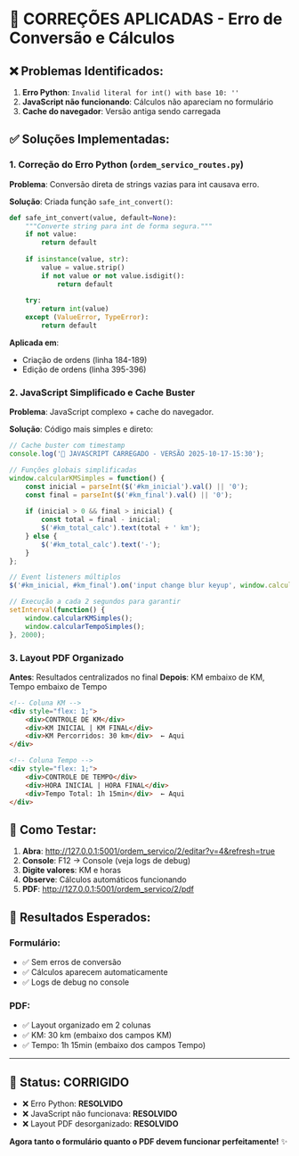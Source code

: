 # 🔧 CORREÇÕES APLICADAS - Erro de Conversão e Cálculos

## ❌ **Problemas Identificados:**
1. **Erro Python**: `Invalid literal for int() with base 10: ''` 
2. **JavaScript não funcionando**: Cálculos não apareciam no formulário
3. **Cache do navegador**: Versão antiga sendo carregada

## ✅ **Soluções Implementadas:**

### 1. **Correção do Erro Python** (`ordem_servico_routes.py`)

**Problema**: Conversão direta de strings vazias para int causava erro.

**Solução**: Criada função `safe_int_convert()`:

```python
def safe_int_convert(value, default=None):
    """Converte string para int de forma segura."""
    if not value:
        return default
        
    if isinstance(value, str):
        value = value.strip()
        if not value or not value.isdigit():
            return default
    
    try:
        return int(value)
    except (ValueError, TypeError):
        return default
```

**Aplicada em**:
- Criação de ordens (linha 184-189)
- Edição de ordens (linha 395-396)

### 2. **JavaScript Simplificado e Cache Buster**

**Problema**: JavaScript complexo + cache do navegador.

**Solução**: Código mais simples e direto:

```javascript
// Cache buster com timestamp
console.log('🚀 JAVASCRIPT CARREGADO - VERSÃO 2025-10-17-15:30');

// Funções globais simplificadas
window.calcularKMSimples = function() {
    const inicial = parseInt($('#km_inicial').val() || '0');
    const final = parseInt($('#km_final').val() || '0');
    
    if (inicial > 0 && final > inicial) {
        const total = final - inicial;
        $('#km_total_calc').text(total + ' km');
    } else {
        $('#km_total_calc').text('-');
    }
};

// Event listeners múltiplos
$('#km_inicial, #km_final').on('input change blur keyup', window.calcularKMSimples);

// Execução a cada 2 segundos para garantir
setInterval(function() {
    window.calcularKMSimples();
    window.calcularTempoSimples();
}, 2000);
```

### 3. **Layout PDF Organizado**

**Antes**: Resultados centralizados no final
**Depois**: KM embaixo de KM, Tempo embaixo de Tempo

```html
<!-- Coluna KM -->
<div style="flex: 1;">
    <div>CONTROLE DE KM</div>
    <div>KM INICIAL | KM FINAL</div>
    <div>KM Percorridos: 30 km</div>  ← Aqui
</div>

<!-- Coluna Tempo -->  
<div style="flex: 1;">
    <div>CONTROLE DE TEMPO</div>
    <div>HORA INICIAL | HORA FINAL</div>
    <div>Tempo Total: 1h 15min</div>  ← Aqui
</div>
```

## 🧪 **Como Testar:**

1. **Abra**: http://127.0.0.1:5001/ordem_servico/2/editar?v=4&refresh=true
2. **Console**: F12 → Console (veja logs de debug)
3. **Digite valores**: KM e horas
4. **Observe**: Cálculos automáticos funcionando
5. **PDF**: http://127.0.0.1:5001/ordem_servico/2/pdf

## 🎯 **Resultados Esperados:**

### **Formulário:**
- ✅ Sem erros de conversão
- ✅ Cálculos aparecem automaticamente
- ✅ Logs de debug no console

### **PDF:**
- ✅ Layout organizado em 2 colunas
- ✅ KM: 30 km (embaixo dos campos KM)
- ✅ Tempo: 1h 15min (embaixo dos campos Tempo)

---

## 🚀 **Status: CORRIGIDO**

- ❌ Erro Python: **RESOLVIDO**
- ❌ JavaScript não funcionava: **RESOLVIDO** 
- ❌ Layout PDF desorganizado: **RESOLVIDO**

**Agora tanto o formulário quanto o PDF devem funcionar perfeitamente!** ✨
